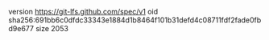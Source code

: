 version https://git-lfs.github.com/spec/v1
oid sha256:691bb6c0dfdc33343e1884d1b8464f101b31defd4c08711fdf2fade0fbd9e677
size 2053
